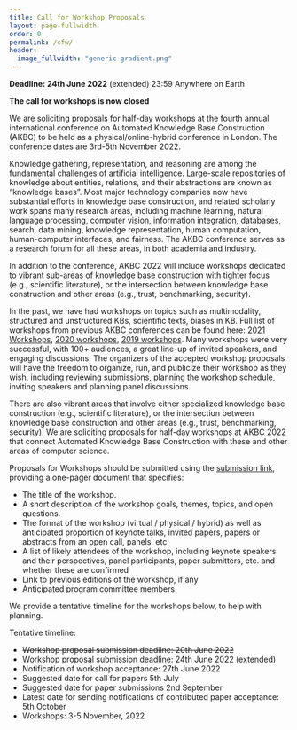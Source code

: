 ```yaml
---
title: Call for Workshop Proposals
layout: page-fullwidth
order: 0
permalink: /cfw/
header:
  image_fullwidth: "generic-gradient.png"
---
```


**Deadline: 24th June 2022** (extended) 23:59 Anywhere on Earth

**The call for workshops is now closed**

We are soliciting proposals for half-day workshops at the fourth annual international conference on Automated Knowledge Base Construction (AKBC) to be held as a physical/online-hybrid conference in London. The conference dates are 3rd-5th November 2022.

Knowledge gathering, representation, and reasoning are among the fundamental challenges of artificial intelligence. Large-scale repositories of knowledge about entities, relations, and their abstractions are known as “knowledge bases”. Most major technology companies now have substantial efforts in knowledge base construction, and related scholarly work spans many research areas, including machine learning, natural language processing, computer vision, information integration, databases, search, data mining, knowledge representation, human computation, human-computer interfaces, and fairness. The AKBC conference serves as a research forum for all these areas, in both academia and industry.

In addition to the conference, AKBC 2022 will include workshops dedicated to vibrant sub-areas of knowledge base construction with tighter focus (e.g., scientific literature), or the intersection between knowledge base construction and other areas (e.g., trust, benchmarking, security).



In the past, we have had workshops on topics such as multimodality, structured and unstructured KBs, scientific texts, biases in KB. Full list of workshops from previous AKBC conferences can be found here: [2021 Workshops](https://www.akbc.ws/2021/workshops/), [2020 workshops](https://www.akbc.ws/2020/workshops/), [2019 workshops](https://www.akbc.ws/2019/workshops/). Many workshops were very successful, with 100+ audiences, a great line-up of invited speakers, and engaging discussions. The organizers of the accepted workshop proposals will have the freedom to organize, run, and publicize their workshop as they wish, including reviewing submissions, planning the workshop schedule, inviting speakers and planning panel discussions.

There are also vibrant areas that involve either specialized knowledge base construction (e.g., scientific literature), or the intersection between knowledge base construction and other areas (e.g., trust, benchmarking, security). We are soliciting proposals for half-day workshops at AKBC 2022 that connect Automated Knowledge Base Construction with these and other areas of computer science.

Proposals for Workshops should be submitted using the [submission link](https://docs.google.com/forms/d/e/1FAIpQLSeNNadbnaAMBPPm3_L1bGKoQWhZnJkN6JxD207DHXr2vnkHnw/viewform?usp=send_form), providing a one-pager document that specifies:

 * The title of the workshop.
 * A short description of the workshop goals, themes, topics, and open questions.
 * The format of the workshop (virtual / physical / hybrid) as well as anticipated proportion of keynote talks, invited papers, papers or abstracts from an open call, panels, etc.
 * A list of likely attendees of the workshop, including keynote speakers and their perspectives, panel participants, paper submitters, etc. and whether these are confirmed
 * Link to previous editions of the workshop, if any
 * Anticipated program committee members

We provide a tentative timeline for the workshops below, to help with planning.

Tentative timeline:

* ~~Workshop proposal submission deadline: 20th June 2022~~
* Workshop proposal submission deadline: 24th June 2022 (extended)
* Notification of workshop acceptance: 27th June 2022
* Suggested date for call for papers 5th July
* Suggested date for paper submissions 2nd September
* Latest date for sending notifications of contributed paper acceptance: 5th October
* Workshops: 3-5 November, 2022

